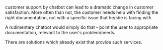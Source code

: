 customer support by chatbot can lead to a dramatic change in customer
satisfaction. More often than not, the customer needs help with finding the
right documentation, not with a specific issue that he/she is facing with.

A rudimentary chatbot would simply do that - point the user to appropriate
documentation, relevant to the user's problem/needs.

There are solutions which already exist that provide such services.
